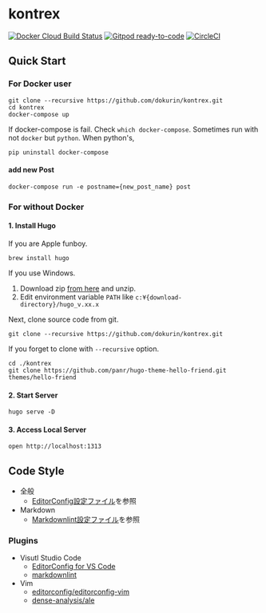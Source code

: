 # kontrex

[![Docker Cloud Build Status](https://img.shields.io/docker/cloud/build/dokurin/hugo)](https://hub.docker.com/r/dokurin/hugo)
[![Gitpod ready-to-code](https://img.shields.io/badge/Gitpod-ready--to--code-blue?logo=gitpod)](https://gitpod.io/#https://github.com/dokurin/kontrex)
[![CircleCI](https://circleci.com/gh/dokurin/kontrex.svg?style=shield)](https://circleci.com/gh/dokurin/kontrex)

## Quick Start

### For Docker user

```console
git clone --recursive https://github.com/dokurin/kontrex.git
cd kontrex
docker-compose up
```

If docker-compose is fail. Check `which docker-compose`. Sometimes run with not `docker` but `python`. When python's,

```console
pip uninstall docker-compose
```

#### add new Post

```console
docker-compose run -e postname={new_post_name} post
```

### For without Docker

#### 1. Install Hugo

If you are Apple funboy.

```console
brew install hugo
```

If you use Windows.

1. Download zip [from here](https://github.com/gohugoio/hugo/releases) and unzip.
1. Edit environment variable `PATH` like `c:¥{download-directory}/hugo_v.xx.x`

Next, clone source code from git.

```console
git clone --recursive https://github.com/dokurin/kontrex.git
```

If you forget to clone with `--recursive` option.

```console
cd ./kontrex
git clone https://github.com/panr/hugo-theme-hello-friend.git themes/hello-friend
```

#### 2. Start Server

```console
hugo serve -D
```

#### 3. Access Local Server

```console
open http://localhost:1313
```

## Code Style

- 全般
  - [EditorConfig設定ファイル](https://github.com/dokurin/kontrex/blob/master/.editorconfig)を参照
- Markdown
  - [Markdownlint設定ファイル](https://github.com/dokurin/kontrex/blob/master/.markdownlint.json)を参照

### Plugins

- Visutl Studio Code
  - [EditorConfig for VS Code](https://marketplace.visualstudio.com/items?itemName=EditorConfig.EditorConfig)
  - [markdownlint](https://marketplace.visualstudio.com/items?itemName=DavidAnson.vscode-markdownlint)
- Vim
  - [editorconfig/editorconfig-vim](https://github.com/editorconfig/editorconfig-vim)
  - [dense-analysis/ale](https://github.com/dense-analysis/ale)

